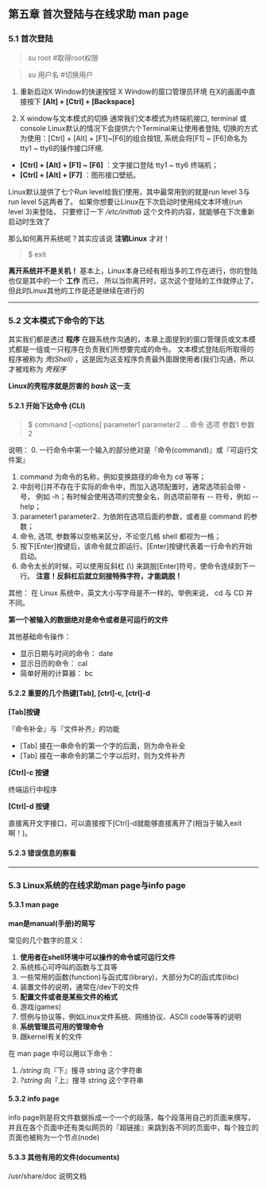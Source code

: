 ## 第五章 首次登陆与在线求助 man page

### 5.1 首次登陆

> su root     #取得root权限

> su 用户名    #切换用户

1. 重新启动X Window的快速按钮
X Window的窗口管理员环境
在X的画面中直接按下 **[Alt] + [Ctrl] + [Backspace]**

2. X window与文本模式的切换
通常我们文本模式为终端机接口, terminal 或 console
Linux默认的情况下会提供六个Terminal来让使用者登陆, 切换的方式为使用：[Ctrl] + [Alt] + [F1]~[F6]的组合按钮, 系统会将[F1] ~ [F6]命名为tty1 ~ tty6的操作接口环境.


* **[Ctrl] + [Alt] + [F1] ~ [F6]**  ：文字接口登陆 tty1 ~ tty6 终端机；
* **[Ctrl] + [Alt] + [F7]**  ：图形接口壁纸。


Linux默认提供了七个Run level给我们使用，其中最常用到的就是run level 3与run level 5这两者了。 如果你想要让Linux在下次启动时使用纯文本环境(run level 3)来登陆， 只要修订一下 */etc/inittab* 这个文件的内容，就能够在下次重新启动时生效了

那么如何离开系统呢？其实应该说 **注销Linux** 才对！

>$ exit

**离开系统并不是关机！**  基本上，Linux本身已经有相当多的工作在进行，你的登陆也仅是其中的一个 **工作** 而已， 所以当你离开时，这次这个登陆的工作就停止了，但此时Linux其他的工作是还是继续在进行的

***

### 5.2 文本模式下命令的下达

其实我们都是透过 **程序** 在跟系统作沟通的，本章上面提到的窗口管理员或文本模式都是一组或一只程序在负责我们所想要完成的命令。 文本模式登陆后所取得的程序被称为 *壳(Shell)* ，这是因为这支程序负责最外面跟使用者(我们)沟通，所以才被戏称为 *壳程序*

**Linux的壳程序就是厉害的 *bash* 这一支**

#### 5.2.1 开始下达命令 (CLI)

> $ command [-options] parameter1 parameter2 ...
命令 选项 参数1 参数2

说明：
0. 一行命令中第一个输入的部分绝对是『命令(command)』或『可运行文件案』
1. command 为命令的名称，例如变换路径的命令为 cd 等等；
2. 中刮号[]并不存在于实际的命令中，而加入选项配置时，通常选项前会带 - 号，
   例如 -h；有时候会使用选项的完整全名，则选项前带有 -- 符号，例如 --help；
3. parameter1 parameter2.. 为依附在选项后面的参数，或者是 command 的参数；  
4. 命令, 选项, 参数等以空格来区分，不论空几格 shell 都视为一格；  
5. 按下[Enter]按键后，该命令就立即运行。[Enter]按键代表着一行命令的开始启动。
6. 命令太长的时候，可以使用反斜杠 (\\) 来跳脱[Enter]符号，使命令连续到下一行。
   **注意！反斜杠后就立刻接特殊字符，才能跳脱！**

其他：
在 Linux 系统中，英文大小写字母是不一样的。举例来说， cd 与 CD 并不同。

**第一个被输入的数据绝对是命令或者是可运行的文件**

其他基础命令操作：
* 显示日期与时间的命令： date
* 显示日历的命令： cal
* 简单好用的计算器： bc

#### 5.2.2 重要的几个热键[Tab], [ctrl]-c, [ctrl]-d

**[Tab]按键**

『命令补全』与『文件补齐』的功能


* [Tab] 接在一串命令的第一个字的后面，则为命令补全
* [Tab] 接在一串命令的第二个字以后时，则为文件补齐

**[Ctrl]-c 按键**

终端运行中程序

**[Ctrl]-d 按键**

直接离开文字接口，可以直接按下[Ctrl]-d就能够直接离开了(相当于输入exit啊！)。

#### 5.2.3 错误信息的察看

***

### 5.3 Linux系统的在线求助man page与info page

#### 5.3.1 man page

**man是manual(手册)的简写**

常见的几个数字的意义：

1. **使用者在shell环境中可以操作的命令或可运行文件**
2. 系统核心可呼叫的函数与工具等
3. 一些常用的函数(function)与函式库(library)，大部分为C的函式库(libc)
4. 装置文件的说明，通常在/dev下的文件
5. **配置文件或者是某些文件的格式**
6. 游戏(games)
7. 惯例与协议等，例如Linux文件系统、网络协议、ASCII code等等的说明
8. **系统管理员可用的管理命令**
9. 跟kernel有关的文件

在 man page 中可以用以下命令：
1. */string* 向『下』搜寻 string 这个字符串
2. *?string* 向『上』搜寻 string 这个字符串

#### 5.3.2 info page

info page则是将文件数据拆成一个一个的段落，每个段落用自己的页面来撰写， 并且在各个页面中还有类似网页的『超链接』来跳到各不同的页面中，每个独立的页面也被称为一个节点(node)

#### 5.3.3 其他有用的文件(documents)

/usr/share/doc 说明文档
